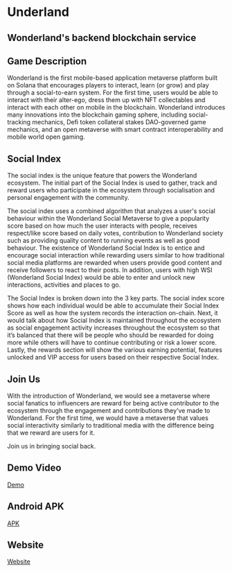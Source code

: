 # Underland

## Wonderland's backend blockchain service

## Game Description

Wonderland is the first mobile-based application metaverse platform built on Solana that encourages players to interact, learn (or grow) and play through a social-to-earn system. For the first time, users would be able to interact with their alter-ego, dress them up with NFT collectables and interact with each other on mobile in the blockchain. Wonderland introduces many innovations into the blockchain gaming sphere, including social-tracking mechanics, Defi token collateral stakes DAO-governed game mechanics, and an open metaverse with smart contract interoperability and mobile world open gaming.

## Social Index

The social index is the unique feature that powers the Wonderland ecosystem. The initial part of the Social Index is used to gather, track and reward users who participate in the ecosystem through socialisation and personal engagement with the community.

The social index uses a combined algorithm that analyzes a user's social behaviour within the Wonderland Social Metaverse to give a popularity score based on how much the user interacts with people, receives respect/like score based on daily votes, contribution to Wonderland society such as providing quality content to running events as well as good behaviour. The existence of Wonderland Social Index is to entice and encourage social interaction while rewarding users similar to how traditional social media platforms are rewarded when users provide good content and receive followers to react to their posts. In addition, users with high WSI (Wonderland Social Index) would be able to enter and unlock new interactions, activities and places to go.

The Social Index is broken down into the 3 key parts. The social index score shows how each individual would be able to accumulate their Social Index Score as well as how the system records the interaction on-chain. Next, it would talk about how Social Index is maintained throughout the ecosystem as social engagement activity increases throughout the ecosystem so that it’s balanced that there will be people who should be rewarded for doing more while others will have to continue contributing or risk a lower score. Lastly, the rewards section will show the various earning potential, features unlocked and VIP access for users based on their respective Social Index.

## Join Us

With the introduction of Wonderland, we would see a metaverse where social fanatics to influencers are reward for being active contributor to the ecosystem through the engagement and contributions they’ve made to Wonderland. For the first time, we would have a metaverse that values social interactivity similarly to traditional media with the difference being that we reward are users for it.

Join us in bringing social back.

## Demo Video
[Demo](https://www.youtube.com/watch?v=-Mqg7Ec4GfI&feature=youtu.be)

## Android APK
[APK](https://drive.google.com/file/d/191nXgcQDCwgizhqhN0RjhbjGOFi1X3wt/view)

## Website
[Website](https://intowonderland.carrd.co/)
